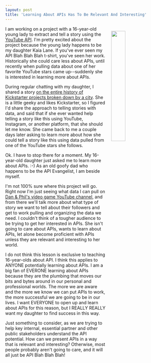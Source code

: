 ```yaml
---
layout: post
title: 'Learning About APIs Has To Be Relevant And Interesting'
---
```

<p><img style="padding: 15px;" src="http://kinlane-productions.s3.amazonaws.com/api_evangelist_site/blog/bw_relevant.png" alt="" width="30%" align="right" /></p>
<p>I am working on a project with a 16-year-old young lady to extract and tell a story using the <a href="https://developers.google.com/youtube/">YouTube API</a>. I'm pretty excited about the project because the young lady happens to be my daughter Kaia Lane. If you've ever seen my API Blah Blah Blah t-shirt, you've seen her work. Historically she could care less about APIs, until recently when pulling data about one of her favorite YouTube stars came up--suddenly she is interested in learning more about APIs.</p>
<p>During regular chatting with my daughter, I shared a story <a href="http://polygraph.cool/kickstarter/">on&nbsp;the entire history of Kickstarter projects broken down by a city</a>. She is a little geeky and likes Kickstarter, so I figured I'd share the approach to telling stories with data, and said that if she ever wanted help telling a story like this using YouTube, Instagram, or another platform, that she should let me know. She came back to me a couple days later asking to learn more about how she could tell a story like this using data pulled from one of the YouTube stars she follows. &nbsp;</p>
<p>Ok. I have to stop there for a moment. My 16-year-old daughter&nbsp;just asked me to learn more about APIs. :-) As an old goofy dad who happens to be the API Evangelist, I am beside myself.</p>
<p>I'm not 100% sure where this project will go. Right now I'm just seeing what data I can pull on <a href="https://www.youtube.com/user/DanAndPhilGAMES">Dan &amp; Phil's video game YouTube channel</a>, and from there we'll talk more about what type of story we want to tell about their followers&nbsp;and get to work pulling and organizing the data we need. I couldn't think of a tougher audience to be trying to get her interested in APIs. She isn't going to care about APIs, wants to learn about APIs, let alone become proficient with APIs unless they are relevant and interesting to her world.&nbsp;</p>
<p>I do not think this lesson is exclusive to teaching 16-year-olds about API. I think this applies to ANYONE potentially learning about APIs. I am a big fan of EVERONE learning about APIs because they are the plumbing that moves our bits and bytes around in our personal and professional worlds. The more we are aware and the more we know we can put APIs to work, the more successful we are going to be in our lives. I want EVERYONE to open up and learn about APIs for this reason, but I REALLY REALLY want my daughter to find success in this way.</p>
<p>Just something to consider, as we are trying to help key internal, essential partner and other public stakeholders understand the API potential. How can we present APIs in a way that is relevant and interesting? Otherwise, most people probably aren't going to care, and it will all just be API Blah Blah Blah!</p>